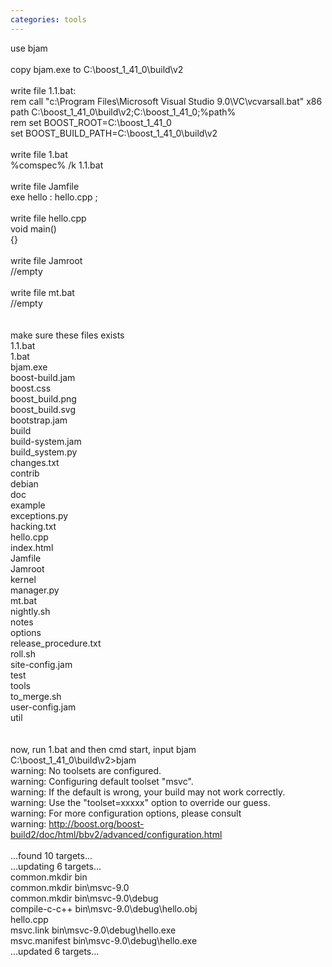 ```yaml
---
categories: tools
---
```

use bjam<br /><br />copy bjam.exe to C:\boost_1_41_0\build\v2<br /><br />write file 1.1.bat:<br />rem call "c:\Program Files\Microsoft Visual Studio 9.0\VC\vcvarsall.bat" x86<br />path C:\boost_1_41_0\build\v2;C:\boost_1_41_0;%path%<br />rem set BOOST_ROOT=C:\boost_1_41_0<br />set BOOST_BUILD_PATH=C:\boost_1_41_0\build\v2<br /><br />write file 1.bat<br />%comspec% /k 1.1.bat<br /><br />write file Jamfile<br />exe hello : hello.cpp ;<br /><br />write file hello.cpp<br />void main()<br />{}<br /><br />write file Jamroot<br />//empty<br /><br />write file mt.bat<br />//empty<br /><br /><br />make sure these files exists<br />1.1.bat<br />1.bat<br />bjam.exe<br />boost-build.jam<br />boost.css<br />boost_build.png<br />boost_build.svg<br />bootstrap.jam<br />build<br />build-system.jam<br />build_system.py<br />changes.txt<br />contrib<br />debian<br />doc<br />example<br />exceptions.py<br />hacking.txt<br />hello.cpp<br />index.html<br />Jamfile<br />Jamroot<br />kernel<br />manager.py<br />mt.bat<br />nightly.sh<br />notes<br />options<br />release_procedure.txt<br />roll.sh<br />site-config.jam<br />test<br />tools<br />to_merge.sh<br />user-config.jam<br />util<br /><br /><br />now, run 1.bat and then cmd start, input bjam<br />C:\boost_1_41_0\build\v2&gt;bjam<br />warning: No toolsets are configured.<br />warning: Configuring default toolset "msvc".<br />warning: If the default is wrong, your build may not work correctly.<br />warning: Use the "toolset=xxxxx" option to override our guess.<br />warning: For more configuration options, please consult<br />warning: http://boost.org/boost-build2/doc/html/bbv2/advanced/configuration.html<br /><br />...found 10 targets...<br />...updating 6 targets...<br />common.mkdir bin<br />common.mkdir bin\msvc-9.0<br />common.mkdir bin\msvc-9.0\debug<br />compile-c-c++ bin\msvc-9.0\debug\hello.obj<br />hello.cpp<br />msvc.link bin\msvc-9.0\debug\hello.exe<br />msvc.manifest bin\msvc-9.0\debug\hello.exe<br />...updated 6 targets...<br />
